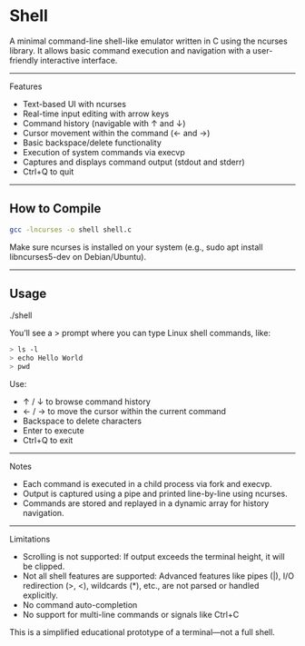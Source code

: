 # Shell

A minimal command-line shell-like emulator written in C using the ncurses library. It allows basic command execution and navigation with a user-friendly interactive interface.

---

Features
-	Text-based UI with ncurses
-	Real-time input editing with arrow keys
-	Command history (navigable with ↑ and ↓)
-	Cursor movement within the command (← and →)
-	Basic backspace/delete functionality
-	Execution of system commands via execvp
-	Captures and displays command output (stdout and stderr)
-	Ctrl+Q to quit

---

## How to Compile
```bash
gcc -lncurses -o shell shell.c
```
Make sure ncurses is installed on your system (e.g., sudo apt install libncurses5-dev on Debian/Ubuntu).

---

## Usage

./shell

You’ll see a >  prompt where you can type Linux shell commands, like:
```bash
> ls -l
> echo Hello World
> pwd
```
Use:
-	↑ / ↓ to browse command history
-	← / → to move the cursor within the current command
-	Backspace to delete characters
-	Enter to execute
-	Ctrl+Q to exit

---

Notes
-	Each command is executed in a child process via fork and execvp.
-	Output is captured using a pipe and printed line-by-line using ncurses.
-	Commands are stored and replayed in a dynamic array for history navigation.

---

Limitations
-	Scrolling is not supported: If output exceeds the terminal height, it will be clipped.
-	Not all shell features are supported: Advanced features like pipes (|), I/O redirection (>, <), wildcards (*), etc., are not parsed or handled explicitly.
-	No command auto-completion
-	No support for multi-line commands or signals like Ctrl+C

This is a simplified educational prototype of a terminal—not a full shell.
